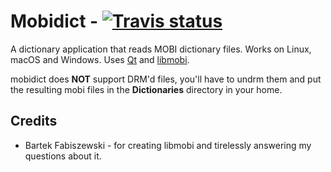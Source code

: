 # Mobidict - [![Travis status](https://travis-ci.org/ismail/mobidict.svg?branch=public)](https://travis-ci.org/ismail/mobidict)

A dictionary application that reads MOBI dictionary files. Works on Linux, macOS and Windows. Uses [Qt](https://www.qt-project.org) and [libmobi](https://github.com/bfabiszewski/libmobi).

mobidict does **NOT** support DRM'd files, you'll have to undrm them and put the resulting mobi files in the **Dictionaries** directory in your home.

## Credits
- Bartek Fabiszewski - for creating libmobi and tirelessly answering my questions about it.
